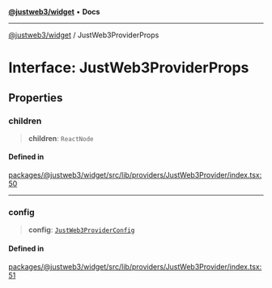 [**@justweb3/widget**](../README.md) • **Docs**

***

[@justweb3/widget](../globals.md) / JustWeb3ProviderProps

# Interface: JustWeb3ProviderProps

## Properties

### children

> **children**: `ReactNode`

#### Defined in

[packages/@justweb3/widget/src/lib/providers/JustWeb3Provider/index.tsx:50](https://github.com/JustaName-id/JustaName-sdk/blob/dc845c10af242e3ca87d95ef392516ac0bfa8b95/packages/@justweb3/widget/src/lib/providers/JustWeb3Provider/index.tsx#L50)

***

### config

> **config**: [`JustWeb3ProviderConfig`](JustWeb3ProviderConfig.md)

#### Defined in

[packages/@justweb3/widget/src/lib/providers/JustWeb3Provider/index.tsx:51](https://github.com/JustaName-id/JustaName-sdk/blob/dc845c10af242e3ca87d95ef392516ac0bfa8b95/packages/@justweb3/widget/src/lib/providers/JustWeb3Provider/index.tsx#L51)
